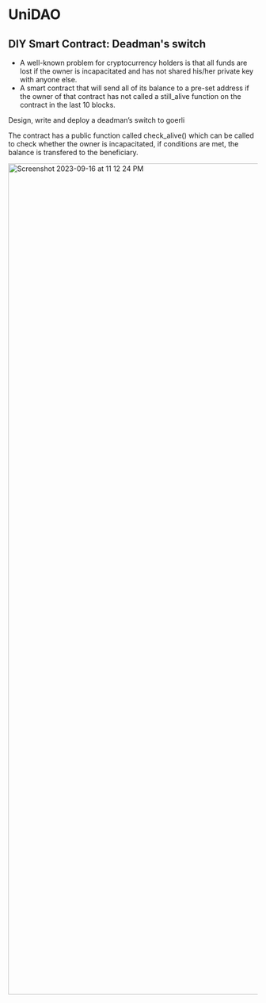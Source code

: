 # UniDAO
## DIY Smart Contract: **Deadman's switch**

- A well-known problem for cryptocurrency holders is that all funds are lost if the owner is incapacitated and has not shared his/her private key with anyone else.
- A smart contract that will send all of its balance to a pre-set address if the owner of that contract has not called a still_alive function on the contract in the last 10 blocks.

Design, write and deploy a deadman’s switch to goerli 

The contract has a public function called check_alive() which can be called to check whether the owner is incapacitated, if conditions are met, the balance is transfered to the beneficiary.

<img width="1680" alt="Screenshot 2023-09-16 at 11 12 24 PM" src="https://github.com/diviz11/UniDAO/assets/97678842/30bb05c9-62ee-4912-b41f-e89daed2c611">
